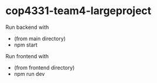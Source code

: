 # cop4331-team4-largeproject

Run backend with 
- (from main directory)
- npm start

Run frontend with 
- (from frontend directory)
- npm run dev
